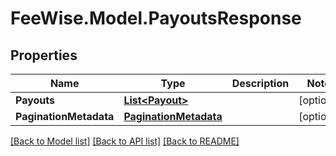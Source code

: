 # FeeWise.Model.PayoutsResponse

## Properties

Name | Type | Description | Notes
------------ | ------------- | ------------- | -------------
**Payouts** | [**List&lt;Payout&gt;**](Payout.md) |  | [optional] 
**PaginationMetadata** | [**PaginationMetadata**](PaginationMetadata.md) |  | [optional] 

[[Back to Model list]](../README.md#documentation-for-models) [[Back to API list]](../README.md#documentation-for-api-endpoints) [[Back to README]](../README.md)

